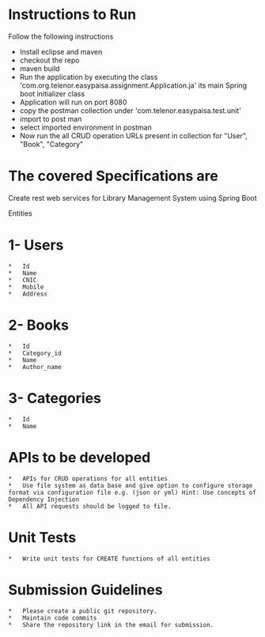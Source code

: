 # Instructions to Run

Follow the following instructions
* Install eclipse and maven
* checkout the repo
* maven build
* Run the application by executing the class 'com.org.telenor.easypaisa.assignment.Application.ja' its main Spring boot initializer class
* Application will run on port 8080
* copy the postman collection under 'com.telenor.easypaisa.test.unit'
* import to post man
* select imported environment in postman
* Now run the all CRUD operation URLs present in collection for "User", "Book", "Category"


# The covered Specifications are 

Create rest web services for Library Management System using Spring Boot 

Entities
# 1-	Users
    * 	Id
    * 	Name
    * 	CNIC
    * 	Mobile
    * 	Address
# 2-	Books
    * 	Id
    * 	Category_id
    * 	Name
    * 	Author_name
# 3-	Categories
    * 	Id
    * 	Name
# APIs to be developed
    * 	APIs for CRUD operations for all entities
    * 	Use file system as data base and give option to configure storage format via configuration file e.g. (json or yml) Hint: Use concepts of Dependency Injection
    * 	All API requests should be logged to file.
# Unit Tests
    * 	Write unit tests for CREATE functions of all entities
# Submission Guidelines
    * 	Please create a public git repository.
    * 	Maintain code commits
    * 	Share the repository link in the email for submission.
